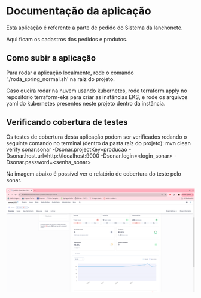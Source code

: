 # Documentação da aplicação

Esta aplicação é referente a parte de pedido do Sistema da lanchonete.

Aqui ficam os cadastros dos pedidos e produtos.

## Como subir a aplicação

Para rodar a aplicação localmente, rode o comando './roda_spring_normal.sh' na raíz do projeto.

Caso queira rodar na nuvem usando kubernetes, rode terraform apply no repositório terraform-eks para criar as instâncias EKS, 
e rode os arquivos yaml do kubernetes presentes neste projeto dentro da instância.

## Verificando cobertura de testes

Os testes de cobertura desta aplicação podem ser verificados rodando o seguinte comando no terminal (dentro da pasta raíz do projeto):
mvn clean verify sonar:sonar -Dsonar.projectKey=producao -Dsonar.host.url=http://localhost:9000 -Dsonar.login=<login_sonar> -Dsonar.password=<senha_sonar>

Na imagem abaixo é possível ver o relatório de cobertura do teste pelo sonar.

![img.png](img.png)